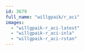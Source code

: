 ```yaml
---
id: 3679
full_name: "willgpaik/r_aci"
images: 
  - "willgpaik-r_aci-latest"
  - "willgpaik-r_aci-inla"
  - "willgpaik-r_aci-rstan"
---
```

